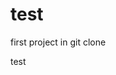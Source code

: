 # test
first project in git clone
<html>
  <head>
  </head>
  <body>
    test
  </body>
  
  </html>
